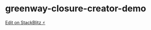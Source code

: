 # greenway-closure-creator-demo

[Edit on StackBlitz ⚡️](https://stackblitz.com/edit/greenway-closure-creator-demo)